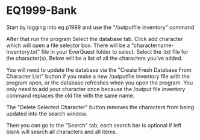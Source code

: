 # EQ1999-Bank

Start by logging into eq p1999 and use the "/outputfile inventory" command

After that run the program
Select the database tab.
Click add character which will open a file selector box.
There will be a "charactername-Inventory.txt" file in your EverQuest folder to select.
Select the .txt file for the character(s). 
Below will be a list of all the characters you've added.


You will need to update the database via the  "Create Fresh Database From Character List" button if you make a new /outputfile inventory file with the program open, or the database refreshes when you open the program. You only need to add your character once because the /output file inventory command replaces the old file with the same name.

The "Delete Selected Character" button removes the characters from being updated into the search window.

Then you can go to the "Search" tab, each search bar is optional if left blank will search all characters and all items.
